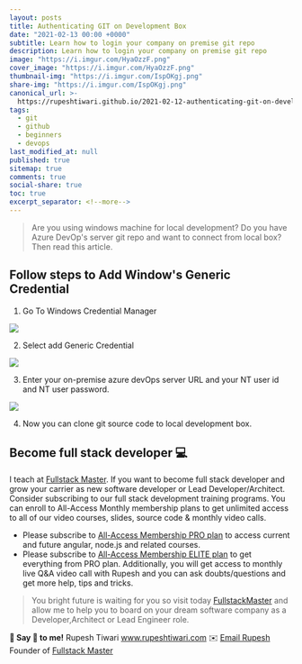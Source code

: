 ```yaml
---
layout: posts
title: Authenticating GIT on Development Box
date: "2021-02-13 00:00 +0000"
subtitle: Learn how to login your company on premise git repo
description: Learn how to login your company on premise git repo
image: "https://i.imgur.com/HyaOzzF.png"
cover_image: "https://i.imgur.com/HyaOzzF.png"
thumbnail-img: "https://i.imgur.com/IspOKgj.png"
share-img: "https://i.imgur.com/IspOKgj.png"
canonical_url: >-
  https://rupeshtiwari.github.io/2021-02-12-authenticating-git-on-development-box/
tags:
  - git
  - github
  - beginners
  - devops
last_modified_at: null
published: true
sitemap: true
comments: true
social-share: true
toc: true
excerpt_separator: <!--more-->
---
```


> Are you using windows machine for local development? Do you have Azure DevOp's
> server git repo and want to connect from local box? Then read this article.

## Follow steps to Add Window's Generic Credential

1. Go To Windows Credential Manager

![](https://i.imgur.com/q10uOzt.png)

2. Select add Generic Credential

![](https://i.imgur.com/85vvE8S.png)

3. Enter your on-premise azure devOps server URL and your NT user id and NT user
   password.

![](https://i.imgur.com/1HsL8mk.png)

4. Now you can clone git source code to local development box.

## Become full stack developer 💻

I teach at [Fullstack Master](https://www.fullstackmaster.net). If you want to
become full stack developer and grow your carrier as new software developer or
Lead Developer/Architect. Consider subscribing to our full stack development
training programs. You can enroll to All-Access Monthly membership plans to get
unlimited access to all of our video courses, slides, source code & monthly
video calls.

- Please subscribe to
  [All-Access Membership PRO plan](https://www.fullstackmaster.net/pro) to
  access current and future angular, node.js and related courses.
- Please subscribe to
  [All-Access Membership ELITE plan](https://www.fullstackmaster.net/elite) to
  get everything from PRO plan. Additionally, you will get access to monthly
  live Q&A video call with Rupesh and you can ask doubts/questions and get more
  help, tips and tricks.

> You bright future is waiting for you so visit today
> [FullstackMaster](www.fullstackmaster.net) and allow me to help you to board
> on your dream software company as a Developer,Architect or Lead Engineer role.

**💖 Say 👋 to me!** Rupesh Tiwari <a href="https://www.rupeshtiwari.com">
www.rupeshtiwari.com</a> ✉️
<a href="mailto:fullstackmaster1@gmail.com?subject=Hi"> Email Rupesh</a> Founder
of <a href="https://www.fullstackmaster.net"> Fullstack Master</a>

